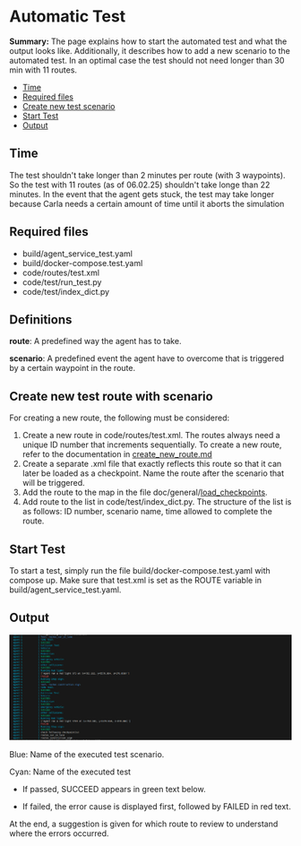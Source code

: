 # Automatic Test

**Summary:** The page explains how to start the automated test and what the output looks like. Additionally, it describes how to add a new scenario to the automated test. In an optimal case the test should not need longer than 30 min with 11 routes.

- [Time](#time)
- [Required files](#required-files)
- [Create new test scenario](#create-new-test-scenario)
- [Start Test](#start-test)
- [Output](#output)

## Time

The test shouldn't take longer than 2 minutes per route (with 3 waypoints). So the test with 11 routes (as of 06.02.25) shouldn't take longe than 22 minutes. In the event that the agent gets stuck, the test may take longer because Carla needs a certain amount of time until it aborts the simulation

## Required files

- build/agent_service_test.yaml
- build/docker-compose.test.yaml
- code/routes/test.xml
- code/test/run_test.py
- code/test/index_dict.py

## Definitions

**route**: A predefined way the agent has to take.

**scenario**: A predefined event the agent have to overcome that is triggered by a certain waypoint in the route.

## Create new test route with scenario

For creating a new route, the following must be considered:

1. Create a new route in code/routes/test.xml. The routes always need a unique ID number that increments sequentially. To create a new route, refer to the documentation in [create_new_route.md](/doc/general/create_new_route.md)
2. Create a separate .xml file that exactly reflects this route so that it can later be loaded as a checkpoint. Name the route after the scenario that will be triggered.
3. Add the route to the map in the file doc/general/[load_checkpoints](/doc/general/load_checkpoints.md).
4. Add route to the list in code/test/index_dict.py. The structure of the list is as follows: ID number, scenario name, time allowed to complete the route.

## Start Test

To start a test, simply run the file build/docker-compose.test.yaml with compose up.
Make sure that test.xml is set as the ROUTE variable in build/agent_service_test.yaml.

## Output

![test output](../assets/test_output.png)

Blue: Name of the executed test scenario.

Cyan: Name of the executed test

- If passed, SUCCEED appears in green text below.

- If failed, the error cause is displayed first, followed by FAILED in red text.

At the end, a suggestion is given for which route to review to understand where the errors occurred.
